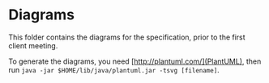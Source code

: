 # Diagrams

This folder contains the diagrams for the specification, prior to the
first client meeting.

To generate the diagrams, you need [http://plantuml.com/](PlantUML),
then run `java -jar $HOME/lib/java/plantuml.jar -tsvg [filename]`.
